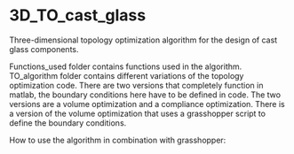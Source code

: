 # 3D_TO_cast_glass
Three-dimensional topology optimization algorithm for the design of cast glass components.

Functions_used folder contains functions used in the algorithm. 
TO_algorithm folder contains different variations of the topology optimization code. 
There are two versions that completely function in matlab, the boundary conditions here have to be defined in code. The two versions are a volume optimization and a compliance optimization. 
There is a version of the volume optimization that uses a grasshopper script to define the boundary conditions. 

How to use the algorithm in combination with grasshopper:



